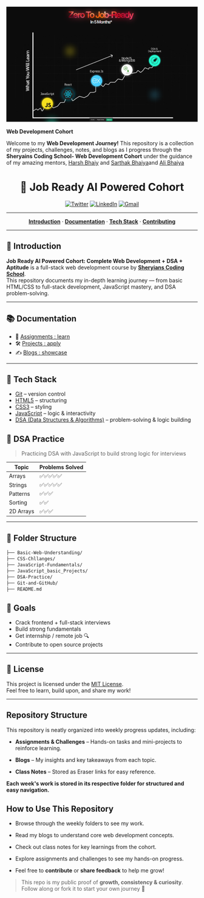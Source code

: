 <!-- Project Header Image -->
<p align="center">
  <img width="800px" alt="Jio Network blocking the view? Network switch reveals the magic!" src="./Screenshot 2025-04-14 100804.png">
</p>

 **Web Development Cohort**

 Welcome to my **Web Development Journey!**  This repository is a collection of my projects, challenges, notes, and blogs as I progress through the **Sheryains Coding School- Web Development Cohort** under the guidance of my amazing mentors, [Harsh Bhaiy](https://linkedin.com/in/harshvandanasharma) and [Sarthak Bhaiya](https://linkedin.com/in/sarthak-sharma7)and [Ali Bhaiya](https://linkedin.com/in/mohd-ali-ansari-044458200)

<h1 align="center">🚀 Job Ready AI Powered Cohort</h1>

<!-- Social Media Links -->
<div align="center">

  [![Twitter](https://img.shields.io/badge/Twitter-1DA1F2?style=for-the-badge&logo=twitter&logoColor=white)](https://twitter.com/yourusername)
  [![LinkedIn](https://img.shields.io/badge/LinkedIn-0077B5?style=for-the-badge&logo=linkedin&logoColor=white)](https://linkedin.com/in/saikat-dutta-1a952020a)
  [![Gmail](https://img.shields.io/badge/Gmail-D14836?style=for-the-badge&logo=gmail&logoColor=white)](mailto:saikat2018dutta18@gmail.com)

</div>

---

<p align="center">
  <a href="#introduction"><strong>Introduction</strong></a> ·
  <a href="#documentation"><strong>Documentation</strong></a> ·
  <a href="#tech-stack"><strong>Tech Stack</strong></a> · 
  <a href="#contributing"><strong>Contributing</strong></a>
</p>

---

## 🧠 Introduction

**Job Ready AI Powered Cohort: Complete Web Development + DSA + Aptitude** is a full-stack web development course by [**Sheryians Coding School**](https://www.youtube.com/@sheryians).  
This repository documents my in-depth learning journey — from basic HTML/CSS to full-stack development, JavaScript mastery, and DSA problem-solving.

---

## 📚 Documentation

- 📒 [Assignments : learn](./assignments/README.md)
- 🛠️ [Projects : apply](./projects/README.md)
- ✍️ [Blogs : showcase](./blogs/README.md)

---

## 🧰 Tech Stack

- [Git](https://git-scm.com/) – version control
- [HTML5](https://developer.mozilla.org/en-US/docs/Web/HTML) – structuring
- [CSS3](https://developer.mozilla.org/en-US/docs/Web/CSS) – styling
- [JavaScript](https://developer.mozilla.org/en-US/docs/Web/JavaScript) – logic & interactivity
- [DSA (Data Structures & Algorithms)](https://en.wikipedia.org/wiki/Data_structure) – problem-solving & logic building

## 🧠 DSA Practice

> Practicing DSA with JavaScript to build strong logic for interviews

| Topic       | Problems Solved |
|-------------|-----------------|
| Arrays      | ✅✅✅✅✅           |
| Strings     | ✅✅✅✅✅           |
| Patterns    | ✅✅✅              |
| Sorting     | ✅✅               |
| 2D Arrays   | ✅✅✅              |


---

## 📁 Folder Structure

```
├── Basic-Web-Understanding/
├── CSS-Chllanges/
├── JavaScript-Fundamentals/
├── JavaScript_basic_Projects/
├── DSA-Practice/
├── Git-and-GitHub/
├── README.md
```

## 🎯 Goals

- Crack frontend + full-stack interviews
- Build strong fundamentals
- Get internship / remote job 🔍
- Contribute to open source projects

---



## 📜 License

This project is licensed under the [MIT License](./LICENSE).  
Feel free to learn, build upon, and share my work!

---


## Repository Structure
This repository is neatly organized into weekly progress updates, including:

- **Assignments & Challenges** – Hands-on tasks and mini-projects to reinforce learning.

- **Blogs** – My insights and key takeaways from each topic.

- **Class Notes** – Stored as Eraser links for easy reference.

**Each week's work is stored in its respective folder for structured and easy navigation.**

## How to Use This Repository
- Browse through the weekly folders to see my work.

- Read my blogs to understand core web development concepts.

- Check out class notes for key learnings from the cohort.

- Explore assignments and challenges to see my hands-on progress.

- Feel free to **contribute** or **share feedback** to help me grow!


> This repo is my public proof of **growth, consistency & curiosity**. Follow along or fork it to start your own journey 💪







